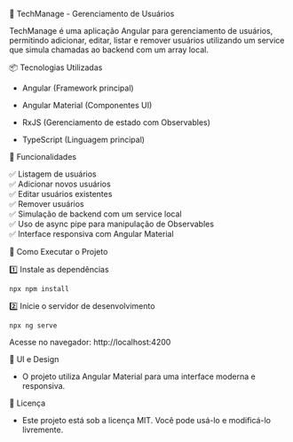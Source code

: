 🚀 TechManage - Gerenciamento de Usuários

TechManage é uma aplicação Angular para gerenciamento de usuários, permitindo adicionar, editar, listar e remover usuários utilizando um service que simula chamadas ao backend com um array local.

📦 Tecnologias Utilizadas

* Angular (Framework principal)

* Angular Material (Componentes UI)

* RxJS (Gerenciamento de estado com Observables)

* TypeScript (Linguagem principal)

🎯 Funcionalidades

✅ Listagem de usuários <br>
✅ Adicionar novos usuários <br>
✅ Editar usuários existentes <br>
✅ Remover usuários <br>
✅ Simulação de backend com um service local <br>
✅ Uso de async pipe para manipulação de Observables <br>
✅ Interface responsiva com Angular Material <br>

🚀 Como Executar o Projeto

1️⃣ Instale as dependências

` npx npm install `

2️⃣ Inicie o servidor de desenvolvimento

` npx ng serve `

Acesse no navegador: http://localhost:4200

🎨 UI e Design

* O projeto utiliza Angular Material para uma interface moderna e responsiva.

📜 Licença

* Este projeto está sob a licença MIT. Você pode usá-lo e modificá-lo livremente.
